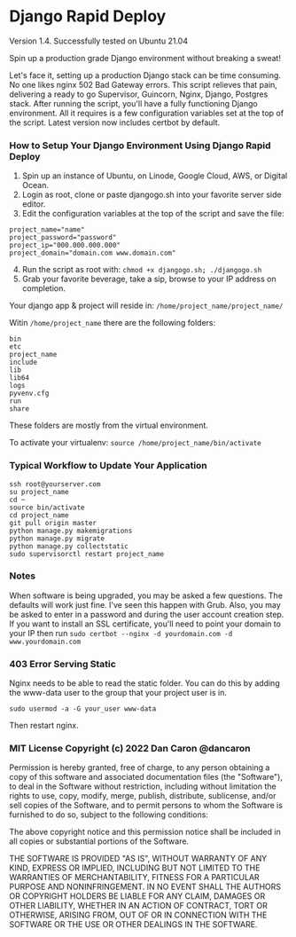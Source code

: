 # Django Rapid Deploy
Version 1.4. Successfully tested on Ubuntu 21.04

Spin up a production grade Django environment without breaking a sweat!

Let's face it, setting up a production Django stack can be time consuming. No one likes nginx 502 Bad Gateway errors. This script relieves that pain, delivering a ready to go Supervisor, Guincorn, Nginx, Django, Postgres stack. After running the script, you'll have a fully functioning Django environment. All it requires is a few configuration variables set at the top of the script. Latest version now includes certbot by default.


### How to Setup Your Django Environment Using Django Rapid Deploy

1. Spin up an instance of Ubuntu, on Linode, Google Cloud, AWS, or Digital Ocean.
2. Login as root, clone or paste djangogo.sh into your favorite server side editor.
3. Edit the configuration variables at the top of the script and save the file:

```
project_name="name"
project_password="password"
project_ip="000.000.000.000"
project_domain="domain.com www.domain.com"
```

4. Run the script as root with: `chmod +x djangogo.sh; ./djangogo.sh`
5. Grab your favorite beverage, take a sip, browse to your IP address on completion.


Your django app & project will reside in:
`/home/project_name/project_name/`

Witin `/home/project_name` there are the following folders:
```
bin
etc
project_name
include  
lib  
lib64  
logs  
pyvenv.cfg  
run  
share
```
These folders are mostly from the virtual environment.

To activate your virtualenv:
`source /home/project_name/bin/activate`

### Typical Workflow to Update Your Application

```
ssh root@yourserver.com
su project_name
cd ~
source bin/activate
cd project_name
git pull origin master
python manage.py makemigrations
python manage.py migrate
python manage.py collectstatic
sudo supervisorctl restart project_name
```


### Notes
When software is being upgraded, you may be asked a few questions. The defaults will work just fine. I've seen this happen with Grub. Also, you may be asked to enter in a password and during the user account creation step. If you want to install an SSL certificate, you'll need to point your domain to your IP then run ```sudo certbot --nginx -d yourdomain.com -d www.yourdomain.com```

### 403 Error Serving Static
Nginx needs to be able to read the static folder. You can do this by adding the www-data user to the group that your project user is in.
```
sudo usermod -a -G your_user www-data
```
Then restart nginx.


### MIT License Copyright (c) 2022 Dan Caron @dancaron

Permission is hereby granted, free of charge, to any person obtaining a copy
of this software and associated documentation files (the "Software"), to deal
in the Software without restriction, including without limitation the rights
to use, copy, modify, merge, publish, distribute, sublicense, and/or sell
copies of the Software, and to permit persons to whom the Software is
furnished to do so, subject to the following conditions:

The above copyright notice and this permission notice shall be included in all
copies or substantial portions of the Software.

THE SOFTWARE IS PROVIDED "AS IS", WITHOUT WARRANTY OF ANY KIND, EXPRESS OR
IMPLIED, INCLUDING BUT NOT LIMITED TO THE WARRANTIES OF MERCHANTABILITY,
FITNESS FOR A PARTICULAR PURPOSE AND NONINFRINGEMENT. IN NO EVENT SHALL THE
AUTHORS OR COPYRIGHT HOLDERS BE LIABLE FOR ANY CLAIM, DAMAGES OR OTHER
LIABILITY, WHETHER IN AN ACTION OF CONTRACT, TORT OR OTHERWISE, ARISING FROM,
OUT OF OR IN CONNECTION WITH THE SOFTWARE OR THE USE OR OTHER DEALINGS IN THE
SOFTWARE.